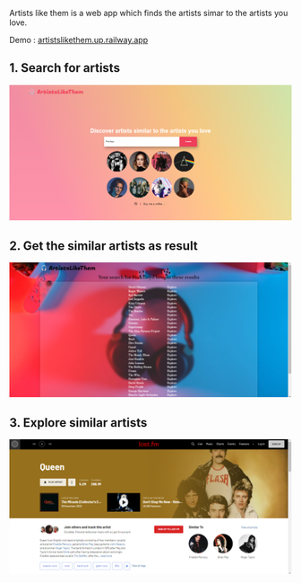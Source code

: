 Artists like them is a web app which finds the artists simar to the artists you love.

Demo : <a href="tinyurl.com/artistslikethem
">artistslikethem.up.railway.app</a>

<h2>1. Search for artists </h2>
<img src="demo/query_ss.png">

<h2>2. Get the similar artists as result </h2>
<img src="demo/result_ss.png">

<h2>3. Explore similar artists</h2>
<img src="demo/explore_ss.png">

